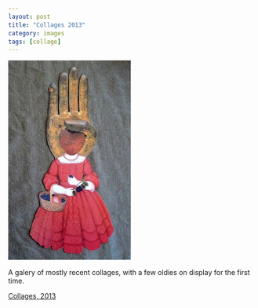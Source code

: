 ```yaml
---
layout: post
title: "Collages 2013"
category: images
tags: [collage]
---
```

[![Collages, 2013](/assets/athand.jpg)](http://sevendown.org/collage/13/) 

A galery of mostly recent collages, with a few oldies on display for the first time. 

<a href="http://sevendown.org/collage/13/" target="_blank">Collages, 2013</a>

